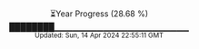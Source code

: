 <p align="center">
⏳Year Progress (28.68 %) <br>
████████▁▁▁▁▁▁▁▁▁▁▁▁▁▁▁▁▁▁▁▁▁▁ <br>
<sub>Updated: Sun, 14 Apr 2024 22:55:11 GMT</sub>
</p>

